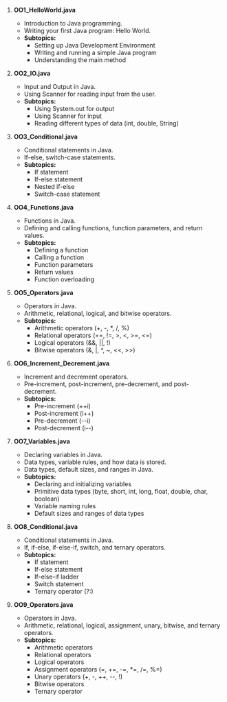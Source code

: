 

1. **OO1_HelloWorld.java**
    - Introduction to Java programming.
    - Writing your first Java program: Hello World.
    - **Subtopics:**
        - Setting up Java Development Environment
        - Writing and running a simple Java program
        - Understanding the main method

2. **OO2_IO.java**
    - Input and Output in Java.
    - Using Scanner for reading input from the user.
    - **Subtopics:**
        - Using System.out for output
        - Using Scanner for input
        - Reading different types of data (int, double, String)

3. **OO3_Conditional.java**
    - Conditional statements in Java.
    - If-else, switch-case statements.
    - **Subtopics:**
        - If statement
        - If-else statement
        - Nested if-else
        - Switch-case statement

4. **OO4_Functions.java**
    - Functions in Java.
    - Defining and calling functions, function parameters, and return values.
    - **Subtopics:**
        - Defining a function
        - Calling a function
        - Function parameters
        - Return values
        - Function overloading

5. **OO5_Operators.java**
    - Operators in Java.
    - Arithmetic, relational, logical, and bitwise operators.
    - **Subtopics:**
        - Arithmetic operators (+, -, *, /, %)
        - Relational operators (==, !=, >, <, >=, <=)
        - Logical operators (&&, ||, !)
        - Bitwise operators (&, |, ^, ~, <<, >>)

6. **OO6_Increment_Decrement.java**
    - Increment and decrement operators.
    - Pre-increment, post-increment, pre-decrement, and post-decrement.
    - **Subtopics:**
        - Pre-increment (++i)
        - Post-increment (i++)
        - Pre-decrement (--i)
        - Post-decrement (i--)

7. **OO7_Variables.java**
    - Declaring variables in Java.
    - Data types, variable rules, and how data is stored.
    - Data types, default sizes, and ranges in Java.
    - **Subtopics:**
        - Declaring and initializing variables
        - Primitive data types (byte, short, int, long, float, double, char, boolean)
        - Variable naming rules
        - Default sizes and ranges of data types

8. **OO8_Conditional.java**
    - Conditional statements in Java.
    - If, if-else, if-else-if, switch, and ternary operators.
    - **Subtopics:**
        - If statement
        - If-else statement
        - If-else-if ladder
        - Switch statement
        - Ternary operator (?:)

9. **OO9_Operators.java**
    - Operators in Java.
    - Arithmetic, relational, logical, assignment, unary, bitwise, and ternary operators.
    - **Subtopics:**
        - Arithmetic operators
        - Relational operators
        - Logical operators
        - Assignment operators (=, +=, -=, *=, /=, %=)
        - Unary operators (+, -, ++, --, !)
        - Bitwise operators
        - Ternary operator